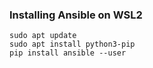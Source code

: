 ### Installing Ansible on WSL2

```
sudo apt update
sudo apt install python3-pip
pip install ansible --user
```
